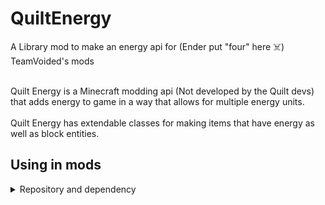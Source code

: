 # QuiltEnergy

A Library mod to make an energy api for (Ender put "four" here ☠️) TeamVoided's mods
<br><br>

Quilt Energy is a Minecraft modding api (Not developed by the Quilt devs) that adds energy to game in a way that allows for multiple energy units.
<br><br>
Quilt Energy has extendable classes for making items that have energy as well as block entities.

## Using in mods
<details>
  <summary>Repository and dependency</summary>

### Repository
```groovy
repositories {
    maven {
        url = uri("https://maven.pkg.github.com/TeamVoided/QuiltEnergy")
        credentials {
            username = "GITHUB_USERNAME"
            password = project.findProperty("gpr.key") ?: System.getenv("TOKEN")
        }
    }
}
```

### Dependency
```groovy
dependencies {
    modImplementation "team.voided:quilt_energy:VERSION"
    // latest release is 1.0.0+1.19
}
```

For details on generating a Personal Access Token visit [The GitHub help page](https://docs.github.com/en/authentication/keeping-your-account-and-data-secure/creating-a-personal-access-token)

</details>
